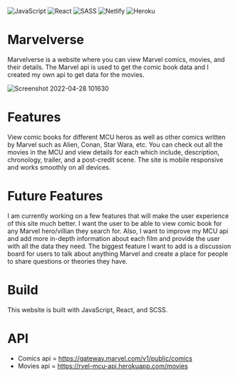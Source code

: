 ![JavaScript](https://img.shields.io/badge/javascript-%23323330.svg?style=for-the-badge&logo=javascript&logoColor=%23F7DF1E)
![React](https://img.shields.io/badge/react-%2320232a.svg?style=for-the-badge&logo=react&logoColor=%2361DAFB)
![SASS](https://img.shields.io/badge/SASS-hotpink.svg?style=for-the-badge&logo=SASS&logoColor=white)
![Netlify](https://img.shields.io/badge/netlify-%23000000.svg?style=for-the-badge&logo=netlify&logoColor=#00C7B7)
![Heroku](https://img.shields.io/badge/heroku-%23430098.svg?style=for-the-badge&logo=heroku&logoColor=white)

# Marvelverse
Marvelverse is a website where you can view Marvel comics, movies, and their details. The Marvel api is used to get the comic book data and I created my own api to get data for the movies. 

![Screenshot 2022-04-28 101630](https://user-images.githubusercontent.com/84540947/165809511-752af1de-c42c-476e-84e7-6a2952aa9734.png)

# Features
View comic books for different MCU heros as well as other comics written by Marvel such as Alien, Conan, Star Wara, etc. You can check out all the movies in the MCU and view details for each which include, description, chronology, trailer, and a post-credit scene. The site is mobile responsive and works smoothly on all devices.

# Future Features
I am currently working on a few features that will make the user experience of this site much better. I want the user to be able to view comic book for any Marvel hero/villian they search for. Also, I want to improve my MCU api and add more in-depth information about each film and provide the user with all the data they need. The biggest feature I want to add is a discussion board for users to talk about anything Marvel and create a place for people to share questions or theories they have. 

# Build
This website is built with JavaScript, React, and SCSS. 

# API
- Comics api = https://gateway.marvel.com/v1/public/comics
- Movies api = https://rvel-mcu-api.herokuapp.com/movies 
